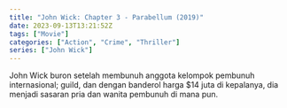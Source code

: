 ```yaml
---
title: "John Wick: Chapter 3 - Parabellum (2019)"
date: 2023-09-13T13:21:52Z
tags: ["Movie"]
categories: ["Action", "Crime", "Thriller"]
series: ["John Wick"]
---
```


John Wick buron setelah membunuh anggota kelompok pembunuh internasional; guild, dan dengan banderol harga $14 juta di kepalanya, dia menjadi sasaran pria dan wanita pembunuh di mana pun.

  <mux-player stream-type="on-demand"
  src="https://kp3d-my.sharepoint.com/personal/ryoo_kp3d_onmicrosoft_com/_layouts/15/download.aspx?share=ESfnXjj5b2ZNqlcCMHa4DGcBXKhfkE7gkZZxdn0i1a3iVw" metadata-video-title="John Wick: Chapter 3 - Parabellum (2019)" prefer-playback="mse" controls>
  </mux-player>
  
  
  <script src="https://cdn.jsdelivr.net/npm/@mux/mux-player"></script>
  
   <script id="837GeD01Rjs9Ok5pb4sbk8lcWUDh9RSTjM9LCLcwKDlo" type="application/ld+json">
 {
  "@context": "https://schema.org/",
  "@type": "VideoObject",
  "name": "John Wick: Chapter 3 - Parabellum (2019)",
  "contentUrl": "https://stream.mux.com/837GeD01Rjs9Ok5pb4sbk8lcWUDh9RSTjM9LCLcwKDlo.m3u8?quality=auto",
  "thumbnailUrl": "https://www.themoviedb.org/t/p/original/vDJE7JPnPc6fJBMBXdSltYM6yL6.jpg?width=314&fit_mode=preserve&time=25",
  "uploadDate": "2023-09-13T10:10:24Z",
}

</script>
